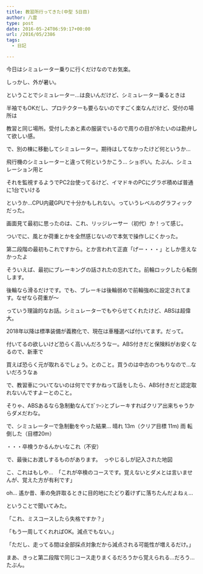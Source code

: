 ```yaml
---
title: 教習所行ってきた(中型 5日目)
author: 八雲
type: post
date: 2016-05-24T06:59:17+00:00
url: /2016/05/2386
tags:
  - 日記

---
```

今日はシミュレーター乗りに行くだけなのでお気楽。
  
しっかし、外が暑い。

ということでシミュレーター…は良いんだけど、シミュレーター乗るときは
  
半袖でもOKだし、プロテクターも要らないのですごく楽なんだけど、受付の場所は
  
教習と同じ場所。受付したあと素の服装でいるので周りの目が冷たいのは勘弁して欲しい感。

で、別の棟に移動してシミュレーター。期待はしてなかったけど何というか…
  
飛行機のシミュレーターと違って何というかこう… ショボい。たぶん、シミュレーション用と
  
それを監視するようでPC2台使ってるけど、イマドキのPCにグラボ積めば普通に1台でいける
  
というか…CPU内蔵GPUで十分かもしれない。っていうレベルのグラフィックだった。
  
画面見て最初に思ったのは、これ、リッジレーサー（初代）か！って感じ。

ついでに、風とか荷重とかを全然感じないので本気で操作しにくかった。
  
第二段階の最初もこれですから。とか言われて正直「げー・・・」としか思えなかったよ

そういえば、最初にブレーキングの話されたの忘れてた。前輪ロックしたら転倒します。
  
後輪なら滑るだけです。でも、ブレーキは後輪弱めで前輪強めに設定されてます。なぜなら荷重が〜
  
っていう理論的なお話。シミュレーターでもやらせてくれたけど、ABSは超偉大。
  
2018年以降は標準装備が義務化で、現在は車種選べば付いてます。だって。
  
付いてるの欲しいけど恐らく高いんだろうなー。ABS付きだと保険料がお安くなるので、新車で
  
買えば恐らく元が取れるでしょう。とのこと。買うのは中古のつもりなので…ないだろうなぁ
  
で、教習車についてないのは何でですかねって話をしたら、ABS付きだと認定取れないんですよーとのこと。
  
そりゃ、ABSあるなら急制動なんてｶﾞﾂｰﾝとブレーキすればクリア出来ちゃうからダメだわな。

で、シミュレーターで急制動をやった結果… 晴れ 13m（クリア目標 11m) 雨 転倒した（目標20m）
  
・・・卒検うかるんかいなこれ（不安）

で、最後にお渡しするものがあります。　っやじるしが記入された地図
  
こ、これはもしや…　「これが卒検のコースです。覚えないとダメとは言いませんが、覚えた方が有利です」
  
oh&#8230; 遙か昔、車の免許取るときに目的地にたどり着けずに落ちたんだよねぇ…
  
ということで聞いてみた。
  
「これ、ミスコースしたら失格ですか？」
  
「もう一周してくれればOK。減点でもない。」
  
「ただし、走ってる間は全部採点対象だから減点される可能性が増えるだけ。」

まあ、きっと第二段階で同じコース走りまくるだろうから覚えられる…だろう…たぶん。
